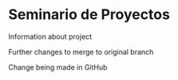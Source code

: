 # Seminario de Proyectos
 Information about project
 
 Further changes to merge to original branch

 Change being made in GitHub
